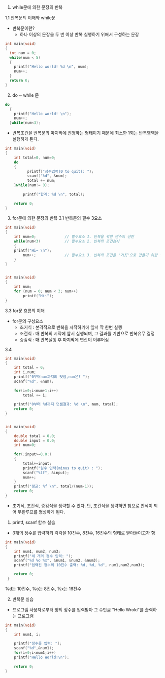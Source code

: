 1. while문에 의한 문장의 반복

1.1 반복문의 이해와 while문 
- 반복문이란?
  - 하나 이상의 문장을 두 번 이상 반복 실행하기 위해서 구성하는 문장 


```c
int main(void)
{
  int num = 0;
  while(num < 5)
  {
    printf("Hello world! %d \n", num);
    num++;
  }
  return 0;
}  
```


2. do ~ while 문

```c
do 
  {
    printf("Hello world! \n");
    num++;
  }while(num<3);
```

- 반복조건을 반복문의 마지막에 진행하는 형태이기 때문에 최소한 1회는 반복영역을 실행하게 된다. 


```c
int main(void)
{
	int total=0, num=0;
	do
	{
		  printf("정수입력(0 to quit): ");
		  scanf("%d", &num);
		  total += num;	
	}while(num!= 0);
	
		printf("합계: %d \n", total);
	
	return 0;
}
```

3. for문에 의한 문장의 반복 
3.1 반복문의 필수 3요소

```c
int main(void)
{
	int num=0;             // 필수요소 1. 반복을 위한 변수의 선언  
	while(num<3)           // 필수요소 2. 반복의 조건검사 
	{	
    printf("Hi~ \n");
		num++;             // 필수요소 3. 반복의 조건을 '거짓'으로 만들기 위한 연산 
	}
}
```

```c

int main(void)
{
	int num;
	for (num = 0; num < 3; num++)
		printf("Hi~");
}

```

3.3 for문 흐름의 이해
- for문의 구성요소
	- 초기식 : 본격적으로 반복을 시작하기에 앞서 딱 한번 실행
	- 조건식 : 매 반복의 시작에 앞서 실행되며, 그 결과를 기반으로 반복유무 결정
	- 증감식 : 매 반복실행 후 마지막에 연산이 이루어짐


3.4
```c
int main(void)
{
	int total = 0;
	int i,num;
	printf("0부터num까지의 덧셈,num은? ");
	scanf("%d", &num);
	
	for(i=0;i<num+1;i++)
		total += i;
		
	printf("0부터 %d까지 덧셈결과: %d \n", num, total);
	return 0;
}
```

```c

int main(void)
{
	double total = 0.0;
	double input = 0.0;
	int num=0;
	
	for(;input>=0.0;)
	{
		total+=input;
		printf("실수 입력(minus to quit) : ");
		scanf("%lf", &input);
		num++;
	}
	printf("평균: %f \n", total/(num-1));
	return 0;
}

```
- 초기식, 조건식, 증감식을 생략할 수 있다. 단, 조건식을 생략하면 참으로 인식이 되어 무한루프를 형성하게 된다. 



1. printf, scanf 함수 실습 
- 3개의 정수를 입력하되 각각을 10진수, 8진수, 16진수의 형태로 받아들이고자 함
```c
int main(void)
{	
	int num1, num2, num3;
	printf("세 개의 정수 입력: ");
	scanf("%d %o %x", &num1, &num2, &num3);
	printf("입력된 정수의 10진수 출력: %d, %d, %d", num1,num2,num3);

	return 0; 
 } 
```
%d는 10진수, %o는 8진수, %x는 16진수 

2. 반복문 실습 
- 프로그램 사용자로부터 양의 정수를 입력받아 그 수만큼 "Hello Wrold"를 출력하는 프로그램 
```c
int main(void)
{	
	int num1, i;
	
	printf("정수를 입력: ");
	scanf("%d",&num1);
	for(i=0;i<num1;i++) 
	printf("Hello World!\n");
	
	return 0;
} 
```

